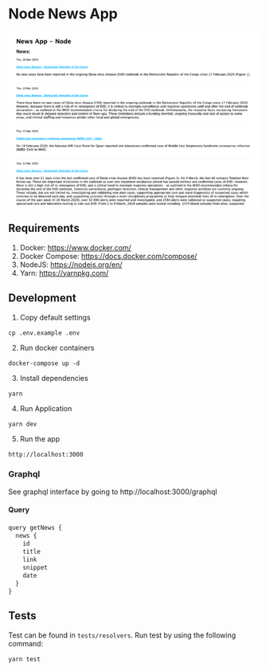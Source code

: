 # Node News App

![alt text](docs/sample.png "Screenshot")


## Requirements

1. Docker: https://www.docker.com/
1. Docker Compose: https://docs.docker.com/compose/
1. NodeJS: https://nodejs.org/en/
1. Yarn: https://yarnpkg.com/

## Development

1. Copy default settings

```
cp .env.example .env
```

2. Run docker containers

```
docker-compose up -d
```

3. Install dependencies

```
yarn
```

4. Run Application

```
yarn dev
```

5. Run the app

```
http://localhost:3000
````

### Graphql

See graphql interface by going to http://localhost:3000/graphql

#### Query

```
query getNews {
  news {
    id
    title
    link
    snippet
    date
  }
}
```

## Tests

Test can be found in `tests/resolvers`. Run test by using the following command:

```
yarn test
```